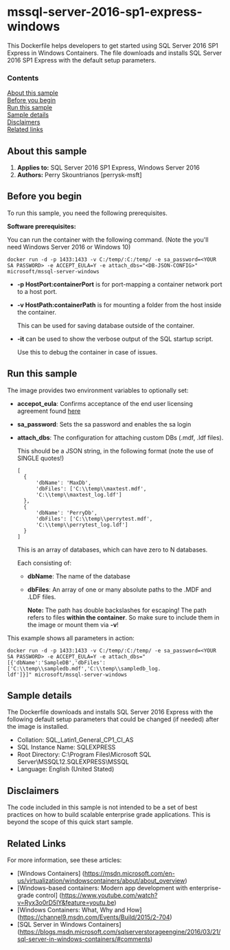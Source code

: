 # mssql-server-2016-sp1-express-windows
This Dockerfile helps developers to get started using SQL Server 2016 SP1 Express in Windows Containers. The file downloads and installs SQL Server 2016 SP1 Express with the default setup parameters.

### Contents

[About this sample](#about-this-sample)<br/>
[Before you begin](#before-you-begin)<br/>
[Run this sample](#run-this-sample)<br/>
[Sample details](#sample-details)<br/>
[Disclaimers](#disclaimers)<br/>
[Related links](#related-links)<br/>

<a name=about-this-sample></a>

## About this sample

1. **Applies to:** SQL Server 2016 SP1 Express, Windows Server 2016
5. **Authors:** Perry Skountrianos [perrysk-msft]

<a name=before-you-begin></a>

## Before you begin

To run this sample, you need the following prerequisites.

**Software prerequisites:**

You can run the container with the following command.
(Note the you'll need Windows Server 2016 or Windows 10)

````
docker run -d -p 1433:1433 -v C:/temp/:C:/temp/ -e sa_password=<YOUR SA PASSWORD> -e ACCEPT_EULA=Y -e attach_dbs="<DB-JSON-CONFIG>" microsoft/mssql-server-windows
````

- **-p HostPort:containerPort** is for port-mapping a container network port to a host port.
- **-v HostPath:containerPath** is for mounting a folder from the host inside the container.

  This can be used for saving database outside of the container.

- **-it** can be used to show the verbose output of the SQL startup script.

  Use this to debug the container in case of issues.

<a name=run-this-sample></a>

## Run this sample

The image provides two environment variables to optionally set: </br>
- **accepot_eula**: Confirms acceptance of the end user licensing agreement found [here](http://go.microsoft.com/fwlink/?LinkId=746388)
- **sa_password**: Sets the sa password and enables the sa login
- **attach_dbs**: The configuration for attaching custom DBs (.mdf, .ldf files).

  This should be a JSON string, in the following format (note the use of SINGLE quotes!)
  ```
  [
	{
		'dbName': 'MaxDb',
		'dbFiles': ['C:\\temp\\maxtest.mdf',
		'C:\\temp\\maxtest_log.ldf']
	},
	{
		'dbName': 'PerryDb',
		'dbFiles': ['C:\\temp\\perrytest.mdf',
		'C:\\temp\\perrytest_log.ldf']
	}
  ]
  ```

  This is an array of databases, which can have zero to N databases.

  Each consisting of:
  - **dbName**: The name of the database
  - **dbFiles**: An array of one or many absolute paths to the .MDF and .LDF files.

	**Note:**
	The path has double backslashes for escaping!
	The path refers to files **within the container**. So make sure to include them in the image or mount them via **-v**!


This example shows all parameters in action:
```
docker run -d -p 1433:1433 -v C:/temp/:C:/temp/ -e sa_password=<YOUR SA PASSWORD> -e ACCEPT_EULA=Y -e attach_dbs="[{'dbName':'SampleDB','dbFiles':['C:\\temp\\sampledb.mdf','C:\\temp\\sampledb_log.
ldf']}]" microsoft/mssql-server-windows
```

<a name=sample-details></a>

## Sample details

The Dockerfile downloads and installs SQL Server 2016 Express with the following default setup parameters that could be changed (if needed) after the image is installed.
- Collation: SQL_Latin1_General_CP1_CI_AS
- SQL Instance Name: SQLEXPRESS
- Root Directory: C:\Program Files\Microsoft SQL Server\MSSQL12.SQLEXPRESS\MSSQL
- Language: English (United Stated)

<a name=disclaimers></a>

## Disclaimers
The code included in this sample is not intended to be a set of best practices on how to build scalable enterprise grade applications. This is beyond the scope of this quick start sample.

<a name=related-links></a>

## Related Links
<!-- Links to more articles. Remember to delete "en-us" from the link path. -->

For more information, see these articles:
- [Windows Containers] (https://msdn.microsoft.com/en-us/virtualization/windowscontainers/about/about_overview)
- [Windows-based containers: Modern app development with enterprise-grade control] (https://www.youtube.com/watch?v=Ryx3o0rD5lY&feature=youtu.be)
- [Windows Containers: What, Why and How] (https://channel9.msdn.com/Events/Build/2015/2-704)
- [SQL Server in Windows Containers] (https://blogs.msdn.microsoft.com/sqlserverstorageengine/2016/03/21/sql-server-in-windows-containers/#comments)
